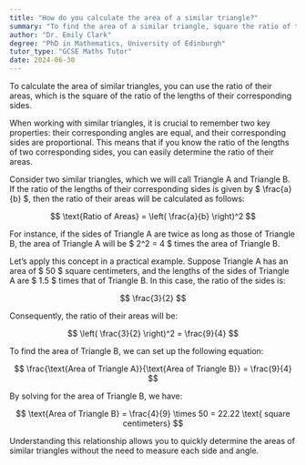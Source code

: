 ```yaml
---
title: "How do you calculate the area of a similar triangle?"
summary: "To find the area of a similar triangle, square the ratio of the lengths of their corresponding sides to determine the ratio of their areas."
author: "Dr. Emily Clark"
degree: "PhD in Mathematics, University of Edinburgh"
tutor_type: "GCSE Maths Tutor"
date: 2024-06-30
---
```


To calculate the area of similar triangles, you can use the ratio of their areas, which is the square of the ratio of the lengths of their corresponding sides.

When working with similar triangles, it is crucial to remember two key properties: their corresponding angles are equal, and their corresponding sides are proportional. This means that if you know the ratio of the lengths of two corresponding sides, you can easily determine the ratio of their areas.

Consider two similar triangles, which we will call Triangle A and Triangle B. If the ratio of the lengths of their corresponding sides is given by $ \frac{a}{b} $, then the ratio of their areas will be calculated as follows:

$$
\text{Ratio of Areas} = \left( \frac{a}{b} \right)^2
$$

For instance, if the sides of Triangle A are twice as long as those of Triangle B, the area of Triangle A will be $ 2^2 = 4 $ times the area of Triangle B.

Let’s apply this concept in a practical example. Suppose Triangle A has an area of $ 50 $ square centimeters, and the lengths of the sides of Triangle A are $ 1.5 $ times that of Triangle B. In this case, the ratio of the sides is:

$$
\frac{3}{2}
$$

Consequently, the ratio of their areas will be:

$$
\left( \frac{3}{2} \right)^2 = \frac{9}{4}
$$

To find the area of Triangle B, we can set up the following equation:

$$
\frac{\text{Area of Triangle A}}{\text{Area of Triangle B}} = \frac{9}{4}
$$

By solving for the area of Triangle B, we have:

$$
\text{Area of Triangle B} = \frac{4}{9} \times 50 = 22.22 \text{ square centimeters}
$$

Understanding this relationship allows you to quickly determine the areas of similar triangles without the need to measure each side and angle.
    